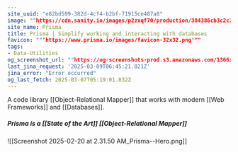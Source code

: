 ```yaml
---
site_uuid: "e82bd599-382d-4cf4-b2bf-71915ce487a8"
image: ""https://cdn.sanity.io/images/p2zxqf70/production/384386cb3c2c21b3ad27c6b6758547fe18b08ac1-1200x630.png""
site_name: Prisma
title: Prisma | Simplify working and interacting with databases
favicon: ""'https://www.prisma.io/images/favicon-32x32.png'""
tags:
- Data-Utilities
og_screenshot_url: ""https://og-screenshots-prod.s3.amazonaws.com/1366x768/80/false/21eb8d2b8a560f67e14af1a9c4078967a03840fc96a86c2830ce946376c912ee.jpeg""
last_jina_request: '2025-03-09T06:45:21.821Z'
jina_error: "Error occurred"
og_last_fetch: 2025-03-07T05:19:01.832Z
---
```

A code library [[Object-Relational Mapper]] that works with modern [[Web Frameworks]] and [[Databases]].

##### Prisma is a [[State of the Art]] [[Object-Relational Mapper]]
![[Screenshot 2025-02-20 at 2.31.50 AM_Prisma--Hero.png]]
